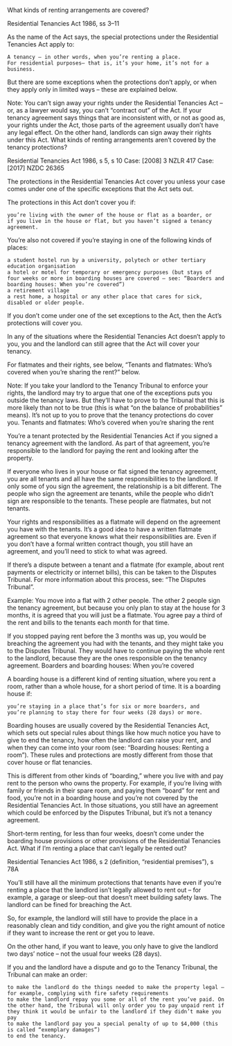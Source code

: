 
What kinds of renting arrangements are covered?

Residential Tenancies Act 1986, ss 3–11

As the name of the Act says, the special protections under the Residential Tenancies Act apply to:

    A tenancy – in other words, when you’re renting a place.
    For residential purposes– that is, it’s your home, it’s not for a business.

But there are some exceptions when the protections don’t apply, or when they apply only in limited ways – these are explained below.

Note: You can’t sign away your rights under the Residential Tenancies Act – or, as a lawyer would say, you can’t “contract out” of the Act. If your tenancy agreement says things that are inconsistent with, or not as good as, your rights under the Act, those parts of the agreement usually don’t have any legal effect. On the other hand, landlords can sign away their rights under this Act.
What kinds of renting arrangements aren’t covered by the tenancy protections?

Residential Tenancies Act 1986, s 5, s 10 Case: [2008] 3 NZLR 417 Case: [2017] NZDC 26365

The protections in the Residential Tenancies Act cover you unless your case comes under one of the specific exceptions that the Act sets out.

The protections in this Act don’t cover you if:

    you’re living with the owner of the house or flat as a boarder, or
    if you live in the house or flat, but you haven’t signed a tenancy agreement.

You’re also not covered if you’re staying in one of the following kinds of places:

    a student hostel run by a university, polytech or other tertiary education organisation
    a hotel or motel for temporary or emergency purposes (but stays of four weeks or more in boarding houses are covered – see: “Boarders and boarding houses: When you’re covered”)
    a retirement village
    a rest home, a hospital or any other place that cares for sick, disabled or older people.

If you don’t come under one of the set exceptions to the Act, then the Act’s protections will cover you.

In any of the situations where the Residential Tenancies Act doesn’t apply to you, you and the landlord can still agree that the Act will cover your tenancy.

For flatmates and their rights, see below, “Tenants and flatmates: Who’s covered when you’re sharing the rent?” below.

Note: If you take your landlord to the Tenancy Tribunal to enforce your rights, the landlord may try to argue that one of the exceptions puts you outside the tenancy laws. But they’ll have to prove to the Tribunal that this is more likely than not to be true (this is what “on the balance of probabilities” means). It’s not up to you to prove that the tenancy protections do cover you.
Tenants and flatmates: Who’s covered when you’re sharing the rent

You’re a tenant protected by the Residential Tenancies Act if you signed a tenancy agreement with the landlord. As part of that agreement, you’re responsible to the landlord for paying the rent and looking after the property.

If everyone who lives in your house or flat signed the tenancy agreement, you are all tenants and all have the same responsibilities to the landlord. If only some of you sign the agreement, the relationship is a bit different. The people who sign the agreement are tenants, while the people who didn’t sign are responsible to the tenants. These people are flatmates, but not tenants.

Your rights and responsibilities as a flatmate will depend on the agreement you have with the tenants. It’s a good idea to have a written flatmate agreement so that everyone knows what their responsibilities are. Even if you don’t have a formal written contract though, you still have an agreement, and you’ll need to stick to what was agreed.

If there’s a dispute between a tenant and a flatmate (for example, about rent payments or electricity or internet bills), this can be taken to the Disputes Tribunal. For more information about this process, see: “The Disputes Tribunal”.

Example: You move into a flat with 2 other people. The other 2 people sign the tenancy agreement, but because you only plan to stay at the house for 3 months, it is agreed that you will just be a flatmate. You agree pay a third of the rent and bills to the tenants each month for that time.

If you stopped paying rent before the 3 months was up, you would be breaching the agreement you had with the tenants, and they might take you to the Disputes Tribunal. They would have to continue paying the whole rent to the landlord, because they are the ones responsible on the tenancy agreement.
Boarders and boarding houses: When you’re covered

A boarding house is a different kind of renting situation, where you rent a room, rather than a whole house, for a short period of time. It is a boarding house if:

    you’re staying in a place that’s for six or more boarders, and
    you’re planning to stay there for four weeks (28 days) or more.

Boarding houses are usually covered by the Residential Tenancies Act, which sets out special rules about things like how much notice you have to give to end the tenancy, how often the landlord can raise your rent, and when they can come into your room (see: “Boarding houses: Renting a room”). These rules and protections are mostly different from those that cover house or flat tenancies.

This is different from other kinds of “boarding,” where you live with and pay rent to the person who owns the property. For example, if you’re living with family or friends in their spare room, and paying them “board” for rent and food, you’re not in a boarding house and you’re not covered by the Residential Tenancies Act. In those situations, you still have an agreement which could be enforced by the Disputes Tribunal, but it’s not a tenancy agreement.

Short-term renting, for less than four weeks, doesn’t come under the boarding house provisions or other provisions of the Residential Tenancies Act.
What if I’m renting a place that can’t legally be rented out?

Residential Tenancies Act 1986, s 2 (definition, “residential premises”), s 78A

You’ll still have all the minimum protections that tenants have even if you’re renting a place that the landlord isn’t legally allowed to rent out – for example, a garage or sleep-out that doesn’t meet building safety laws. The landlord can be fined for breaching the Act.

So, for example, the landlord will still have to provide the place in a reasonably clean and tidy condition, and give you the right amount of notice if they want to increase the rent or get you to leave.

On the other hand, if you want to leave, you only have to give the landlord two days’ notice – not the usual four weeks (28 days).

If you and the landlord have a dispute and go to the Tenancy Tribunal, the Tribunal can make an order:

    to make the landlord do the things needed to make the property legal – for example, complying with fire safety requirements
    to make the landlord repay you some or all of the rent you’ve paid. On the other hand, the Tribunal will only order you to pay unpaid rent if they think it would be unfair to the landlord if they didn’t make you pay
    to make the landlord pay you a special penalty of up to $4,000 (this is called “exemplary damages”)
    to end the tenancy.

